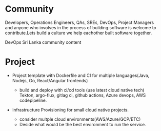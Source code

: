 # Community

Developers, Operations Engineers, QAs, SREs, DevOps, Project Managers and anyone who involves in the process of building software is welcome to contribute.Lets build a culture we help eachother built software together.


DevOps Sri Lanka community content

# Project

- Project template with Dockerfile and CI for multiple languages(Java, Nodejs, Go, React/Angular frontends)
  - build and deploy with ci/cd tools (use latest cloud native tech)
    Tekton, argo-flux, gitlag ci, github actions, Azure devops, AWS codepipeline.
    
- Infrastructure Provisioning for small cloud native projects.
  - consider multple cloud environments(AWS/Azure/GCP/ETC)
  - Deside what would be the best environment to run the service.

